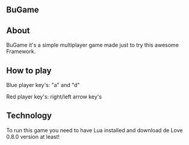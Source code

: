 ## BuGame

[id]: http://imagizer.imageshack.us/v2/800x600q90/89/aokr.png "Title"

About
-----
BuGame it's a simple multiplayer game made just to try this awesome Framework.

How to play
-----------
Blue player key's: "a" and "d"
<p> </p>
Red player key's: right/left arrow key's

Technology
----------
To run this game you need to have Lua installed and download de Love 0.8.0 version at least!
